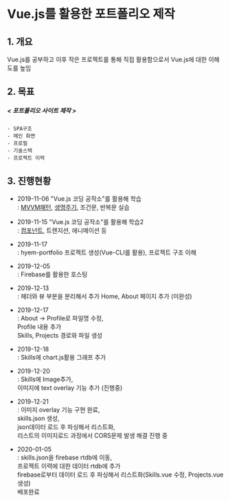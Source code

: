 Vue.js를 활용한 포트폴리오 제작
=======================
## 1. 개요
Vue.js를 공부하고 이후 작은 프로젝트를 통해 직접 활용함으로서 Vue.js에 대한 이해도를 높임

## 2. 목표
##### < 포트폴리오 사이트 제작 >
```    
- SPA구조
- 메인 화면
- 프로필
- 기술스택
- 프로젝트 이력
```

## 3. 진행현황
* 2019-11-06 "Vue.js 코딩 공작소"를 활용해 학습    
  : [MVVM패턴](https://hyem-study.tistory.com/20), [생명주기](https://hyem-study.tistory.com/21), 조건문, 반복문 실습  

* 2019-11-15 "Vue.js 코딩 공작소"를 활용해 학습2    
  : [컴포넌트](https://hyem-study.tistory.com/25), 트렌지션, 애니메이션 등

* 2019-11-17  
  : hyem-portfolio 프로젝트 생성(Vue-CLI를 활용), 
    프로젝트 구조 이해  

* 2019-12-05  
  : Firebase를 활용한 호스팅

* 2019-12-13  
  : 헤더와 뷰 부분을 분리해서 추가
    Home, About 페이지 추가 (미완성) 

* 2019-12-17  
  : About -> Profile로 파일명 수정,  
    Profile 내용 추가  
    Skills, Projects 경로와 파일 생성  

* 2019-12-18  
  : Skills에 chart.js활용 그래프 추가  

* 2019-12-20  
  : Skills에 Image추가,  
    이미지에 text overlay 기능 추가 (진행중)  
    
* 2019-12-21  
  : 이미지 overlay 기능 구현 완료,  
    skills.json 생성,  
    json데이터 로드 후 파싱해서 리스트화,  
    리스트의 이미지로드 과정에서 CORS문제 발생 해결 진행 중  
    
* 2020-01-05  
  : skills.json을 firebase rtdb에 이동,  
    프로젝트 이력에 대한 데이터 rtdb에 추가  
    firebase로부터 데이터 로드 후 파싱해서 리스트화(Skills.vue 수정, Projects.vue 생성)  
    배포완료  

